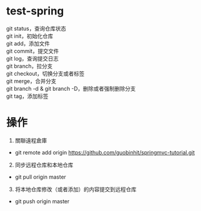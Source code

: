 # test-spring
git status，查询仓库状态  
git init，初始化仓库  
git add，添加文件  
git commit，提交文件  
git log，查询提交日志  
git branch，拉分支  
git checkout，切换分支或者标签  
git merge，合并分支  
git branch -d & git branch -D，删除或者强制删除分支  
git tag，添加标签  
# 操作  
1. 關聯遠程倉庫
  * git remote add origin https://github.com/guobinhit/springmvc-tutorial.git  
2. 同步远程仓库和本地仓库  
  * git pull origin master  
3. 将本地仓库修改（或者添加）的内容提交到远程仓库
  * git push origin master  
 

